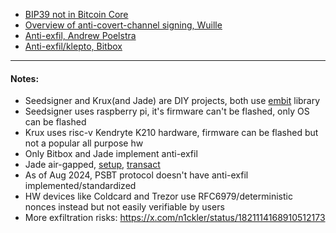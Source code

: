 - [BIP39 not in Bitcoin Core](https://bitcoin.stackexchange.com/questions/88237/is-there-a-reason-to-why-bitcoin-core-does-not-implement-bip39)
- [Overview of anti-covert-channel signing, Wuille](https://lists.linuxfoundation.org/pipermail/bitcoin-dev/2020-March/017667.html)
- [Anti-exfil, Andrew Poelstra](https://blog.blockstream.com/anti-exfil-stopping-key-exfiltration/)
- [Anti-exfil/klepto, Bitbox](https://bitbox.swiss/blog/anti-klepto-explained-protection-against-leaking-private-keys/)



---
#### Notes:
- Seedsigner and Krux(and Jade) are DIY projects, both use [embit](https://embit.rocks/#/) library
- Seedsigner uses raspberry pi, it's firmware can't be flashed, only OS can be flashed
- Krux uses risc-v Kendryte K210 hardware, firmware can be flashed but not a popular all purpose hw
- Only Bitbox and Jade implement anti-exfil
- Jade air-gapped, [setup](https://help.blockstream.com/hc/en-us/articles/20272658303385-Air-gapped-Jade-Setup), [transact](https://help.blockstream.com/hc/en-us/articles/20347921365785-Send-air-gapped-bitcoin-transactions-with-Jade)
- As of Aug 2024, PSBT protocol doesn't have anti-exfil implemented/standardized
- HW devices like Coldcard and Trezor use RFC6979/deterministic nonces instead but not easily verifiable by users
- More exfiltration risks: https://x.com/n1ckler/status/1821114168910512173